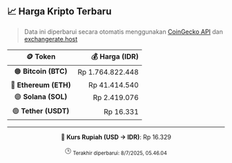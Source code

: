 

<!-- HARGA_KRIPTO -->
## 📈 Harga Kripto Terbaru

> Data ini diperbarui secara otomatis menggunakan [CoinGecko API](https://www.coingecko.com/) dan [exchangerate.host](https://exchangerate.host/)

<div align="center">

| 🪙 Token | 💰 Harga (IDR) |
|:------:|---------------:|
| 🟠 **Bitcoin (BTC)**   | Rp 1.764.822.448 |
| 🔵 **Ethereum (ETH)**  | Rp 41.414.540 |
| 🟣 **Solana (SOL)**    | Rp 2.419.076 |
| 🟢 **Tether (USDT)**   | Rp 16.331 |

---

💱 **Kurs Rupiah (USD → IDR)**: Rp 16.329

🕒 <sub>Terakhir diperbarui: 8/7/2025, 05.46.04</sub>

</div>
<!-- /HARGA_KRIPTO -->